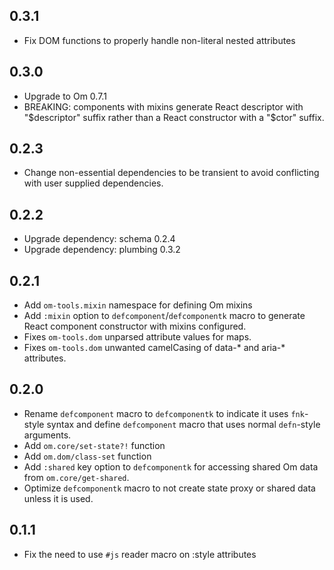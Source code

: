 ## 0.3.1

*   Fix DOM functions to properly handle non-literal nested attributes

## 0.3.0

*   Upgrade to Om 0.7.1
*   BREAKING: components with mixins generate React descriptor with "$descriptor"
    suffix rather than a React constructor with a "$ctor" suffix.

## 0.2.3

*   Change non-essential dependencies to be transient to avoid conflicting with
    user supplied dependencies.

## 0.2.2

*   Upgrade dependency: schema 0.2.4
*   Upgrade dependency: plumbing 0.3.2

## 0.2.1

*   Add `om-tools.mixin` namespace for defining Om mixins
*   Add `:mixin` option to `defcomponent`/`defcomponentk` macro to generate
    React component constructor with mixins configured.
*   Fixes `om-tools.dom` unparsed attribute values for maps.
*   Fixes `om-tools.dom` unwanted camelCasing of data-* and aria-* attributes.

## 0.2.0

*   Rename `defcomponent` macro to `defcomponentk` to indicate it uses
    `fnk`-style syntax and define `defcomponent` macro that uses normal
    `defn`-style arguments.
*   Add `om.core/set-state?!` function
*   Add `om.dom/class-set` function
*   Add `:shared` key option to `defcomponentk` for accessing shared
    Om data from `om.core/get-shared`.
*   Optimize `defcomponentk` macro to not create state proxy or shared
    data unless it is used.

## 0.1.1

*   Fix the need to use `#js` reader macro on :style attributes
